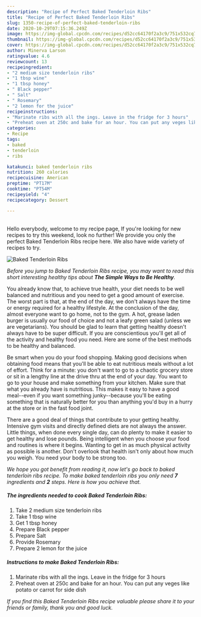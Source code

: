 ```yaml
---
description: "Recipe of Perfect Baked Tenderloin Ribs"
title: "Recipe of Perfect Baked Tenderloin Ribs"
slug: 1350-recipe-of-perfect-baked-tenderloin-ribs
date: 2020-10-29T07:15:36.249Z
image: https://img-global.cpcdn.com/recipes/d52cc64170f2a3c9/751x532cq70/baked-tenderloin-ribs-recipe-main-photo.jpg
thumbnail: https://img-global.cpcdn.com/recipes/d52cc64170f2a3c9/751x532cq70/baked-tenderloin-ribs-recipe-main-photo.jpg
cover: https://img-global.cpcdn.com/recipes/d52cc64170f2a3c9/751x532cq70/baked-tenderloin-ribs-recipe-main-photo.jpg
author: Minerva Larson
ratingvalue: 4.6
reviewcount: 13
recipeingredient:
- "2 medium size tenderloin ribs"
- "1 tbsp wine"
- "1 tbsp honey"
- " Black pepper"
- " Salt"
- " Rosemary"
- "2 lemon for the juice"
recipeinstructions:
- "Marinate ribs with all the ings. Leave in the fridge for 3 hours"
- "Preheat oven at 250c and bake for an hour. You can put any veges like potato or carrot for side dish"
categories:
- Recipe
tags:
- baked
- tenderloin
- ribs

katakunci: baked tenderloin ribs 
nutrition: 260 calories
recipecuisine: American
preptime: "PT17M"
cooktime: "PT54M"
recipeyield: "4"
recipecategory: Dessert

---
```

<br>
Hello everybody, welcome to my recipe page, If you're looking for new recipes to try this weekend, look no further! We provide you only the perfect Baked Tenderloin Ribs recipe here. We also have wide variety of recipes to try.
<br>


![Baked Tenderloin Ribs](https://img-global.cpcdn.com/recipes/d52cc64170f2a3c9/751x532cq70/baked-tenderloin-ribs-recipe-main-photo.jpg)

<i>Before you jump to Baked Tenderloin Ribs recipe, you may want to read this short interesting healthy tips about <strong>The Simple Ways to Be Healthy</strong>.</i>

You already know that, to achieve true health, your diet needs to be well balanced and nutritious and you need to get a good amount of exercise. The worst part is that, at the end of the day, we don't always have the time or energy required for a healthy lifestyle. At the conclusion of the day, almost everyone want to go home, not to the gym. A hot, grease laden burger is usually our food of choice and not a leafy green salad (unless we are vegetarians). You should be glad to learn that getting healthy doesn't always have to be super difficult. If you are conscientious you'll get all of the activity and healthy food you need. Here are some of the best methods to be healthy and balanced.

Be smart when you do your food shopping. Making good decisions when obtaining food means that you'll be able to eat nutritious meals without a lot of effort. Think for a minute: you don't want to go to a chaotic grocery store or sit in a lengthy line at the drive thru at the end of your day. You want to go to your house and make something from your kitchen. Make sure that what you already have is nutritious. This makes it easy to have a good meal--even if you want something junky--because you'll be eating something that is naturally better for you than anything you'd buy in a hurry at the store or in the fast food joint.

There are a good deal of things that contribute to your getting healthy. Intensive gym visits and directly defined diets are not always the answer. Little things, when done every single day, can do plenty to make it easier to get healthy and lose pounds. Being intelligent when you choose your food and routines is where it begins. Wanting to get in as much physical activity as possible is another. Don't overlook that health isn't only about how much you weigh. You need your body to be strong too. 


<i>We hope you got benefit from reading it, now let's go back to baked tenderloin ribs recipe. To make baked tenderloin ribs you only need <strong>7</strong> ingredients and <strong>2</strong> steps. Here is how you achieve that.
</i>

##### The ingredients needed to cook Baked Tenderloin Ribs:

1. Take 2 medium size tenderloin ribs
1. Take 1 tbsp wine
1. Get 1 tbsp honey
1. Prepare  Black pepper
1. Prepare  Salt
1. Provide  Rosemary
1. Prepare 2 lemon for the juice


##### Instructions to make Baked Tenderloin Ribs:

1. Marinate ribs with all the ings. Leave in the fridge for 3 hours
1. Preheat oven at 250c and bake for an hour. You can put any veges like potato or carrot for side dish


<i>If you find this Baked Tenderloin Ribs recipe valuable please share it to your friends or family, thank you and good luck.</i>
